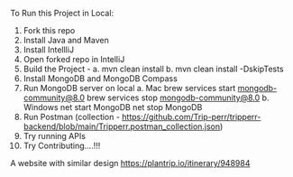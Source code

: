 To Run this Project in Local:

1. Fork this repo
2. Install Java and Maven
3. Install IntellliJ
4. Open forked repo in IntelliJ
5. Build the Project -
   a. mvn clean install
   b. mvn clean install -DskipTests
6. Install MongoDB and MongoDB Compass
7. Run MongoDB server on local
   a. Mac
      brew services start mongodb-community@8.0
      brew services stop mongodb-community@8.0
   b. Windows
      net start MongoDB
      net stop MongoDB
8. Run Postman (collection - https://github.com/Trip-perr/tripperr-backend/blob/main/Tripperr.postman_collection.json)
9. Try running APIs
10. Try Contributing....!!!

A website with similar design
https://plantrip.io/itinerary/948984

